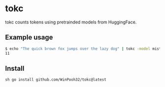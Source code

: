 # tokc

tokc counts tokens using pretrainded models from HuggingFace.

## Example usage

```sh
$ echo "The quick brown fox jumps over the lazy dog" | tokc -model mistralai/Mistral-Small-3.1-24B-Base-2503
11
```

## Install

``sh
go install github.com/WinPooh32/tokc@latest
``
